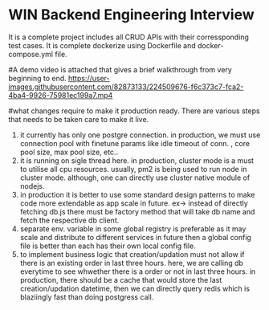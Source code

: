 # WIN Backend Engineering Interview

It is a complete project includes all CRUD APIs with their corressponding test cases.
It is complete dockerize using Dockerfile and docker-compose.yml file.

#A demo video is attached that gives a brief walkthrough from very beginning to end.
https://user-images.githubusercontent.com/82873133/224509676-f6c373c7-fca2-4ba4-9926-75981ec199a7.mp4

#what changes require to make it production ready.
There are various steps that needs to be taken care to make it live.
1. it currently has only one postgre connection. in production, we must use connection pool with finetune params like idle timeout of conn. , core pool size, max pool size, etc..
2. it is running on sigle thread here. in production, cluster mode is a must to utilise all cpu resources. usually, pm2 is being used to run node in cluster mode. although, one can directly use cluster native module of nodejs.
3. in production it is better to use some standard design patterns to make code more extendable as app scale in future. ex-> instead of directly fetching db.js there must be factory method that will take db name and fetch the respective db client.
4. separate env. variable in some global registry is preferable as it may scale and distribute to different services in future then a global config file is better than each has their own local config file.
5. to implement business logic that creation/updation must not allow if there is an existing order in last three hours. here, we are calling db everytime to see whwether there is a order or not in last three hours. in production, there should be a cache that would store the last creation/updation datetime, then we can directly query redis which is blaziingly fast than doing postgress call.


